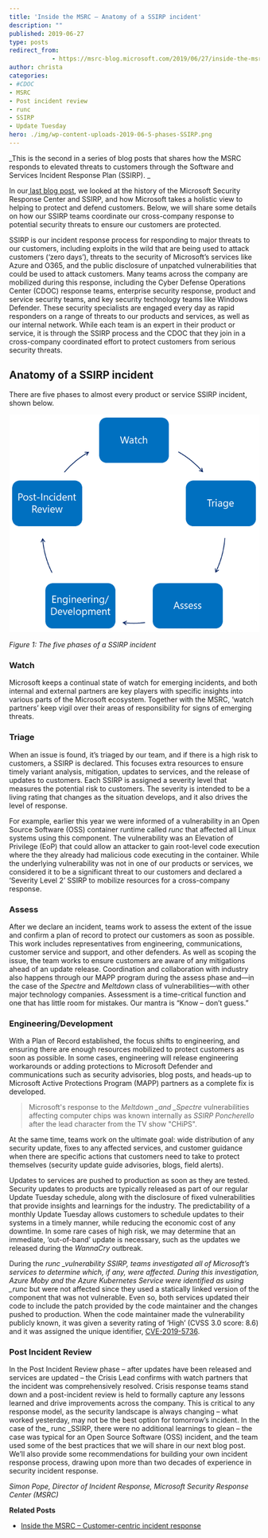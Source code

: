 ```yaml
---
title: 'Inside the MSRC – Anatomy of a SSIRP incident'
description: ""
published: 2019-06-27
type: posts
redirect_from:
            - https://msrc-blog.microsoft.com/2019/06/27/inside-the-msrc-anatomy-of-a-ssirp-incident/
author: christa
categories:
- #CDOC
- MSRC
- Post incident review
- runc
- SSIRP
- Update Tuesday
hero: ./img/wp-content-uploads-2019-06-5-phases-SSIRP.png
---
```

<!-- wp:paragraph -->

_This is the second in a series of blog posts that shares how the MSRC responds to elevated threats to customers through the Software and Services Incident Response Plan (SSIRP). _

<!-- /wp:paragraph -->

<!-- wp:paragraph -->

In our[ last blog post](https://msrc-blog.microsoft.com/2019/06/25/inside-the-msrc-customer-centric-incident-response/), we looked at the history of the Microsoft Security Response Center and SSIRP, and how Microsoft takes a holistic view to helping to protect and defend customers. Below, we will share some details on how our SSIRP teams coordinate our cross-company response to potential security threats to ensure our customers are protected.

<!-- /wp:paragraph -->

<!-- wp:paragraph -->

SSIRP is our incident response process for responding to major threats to our customers, including exploits in the wild that are being used to attack customers (‘zero days’), threats to the security of Microsoft’s services like Azure and O365, and the public disclosure of unpatched vulnerabilities that could be used to attack customers. Many teams across the company are mobilized during this response, including the Cyber Defense Operations Center (CDOC) response teams, enterprise security response, product and service security teams, and key security technology teams like Windows Defender. These security specialists are engaged every day as rapid responders on a range of threats to our products and services, as well as our internal network. While each team is an expert in their product or service, it is through the SSIRP process and the CDOC that they join in a cross-company coordinated effort to protect customers from serious security threats.

<!-- /wp:paragraph -->

<!-- wp:heading -->

## Anatomy of a SSIRP incident

<!-- /wp:heading -->

<!-- wp:paragraph -->

There are five phases to almost every product or service SSIRP incident, shown below.

<!-- /wp:paragraph -->

<!-- wp:image {"id":7274,"align":"center","width":499,"height":433} -->

![5 stages of a SSIRP](./img/wp-content-uploads-2019-06-5-phases-SSIRP.png)

_Figure 1: The five phases of a SSIRP incident_

<!-- /wp:image -->

<!-- wp:paragraph -->

[](https://msdnshared.blob.core.windows.net/media/2019/06/figure-1-five-phases-002.png)

<!-- /wp:paragraph -->

<!-- wp:heading {"level":3} -->

### Watch

<!-- /wp:heading -->

<!-- wp:paragraph -->

Microsoft keeps a continual state of watch for emerging incidents, and both internal and external partners are key players with specific insights into various parts of the Microsoft ecosystem. Together with the MSRC, ‘watch partners’ keep vigil over their areas of responsibility for signs of emerging threats.

<!-- /wp:paragraph -->

<!-- wp:heading {"level":3} -->

### Triage

<!-- /wp:heading -->

<!-- wp:paragraph -->

When an issue is found, it’s triaged by our team, and if there is a high risk to customers, a SSIRP is declared. This focuses extra resources to ensure timely variant analysis, mitigation, updates to services, and the release of updates to customers. Each SSIRP is assigned a severity level that measures the potential risk to customers. The severity is intended to be a living rating that changes as the situation develops, and it also drives the level of response.

<!-- /wp:paragraph -->

<!-- wp:paragraph -->

For example, earlier this year we were informed of a vulnerability in an Open Source Software (OSS) container runtime called _runc_ that affected all Linux systems using this component. The vulnerability was an Elevation of Privilege (EoP) that could allow an attacker to gain root-level code execution where the they already had malicious code executing in the container. While the underlying vulnerability was not in one of our products or services, we considered it to be a significant threat to our customers and declared a ‘Severity Level 2’ SSIRP to mobilize resources for a cross-company response.

<!-- /wp:paragraph -->

<!-- wp:heading {"level":3} -->

### Assess

<!-- /wp:heading -->

<!-- wp:paragraph -->

After we declare an incident, teams work to assess the extent of the issue and confirm a plan of record to protect our customers as soon as possible. This work includes representatives from engineering, communications, customer service and support, and other defenders. As well as scoping the issue, the team works to ensure customers are aware of any mitigations ahead of an update release. Coordination and collaboration with industry also happens through our MAPP program during the assess phase and—in the case of the _Spectre_ and _Meltdown_ class of vulnerabilities—with other major technology companies. Assessment is a time-critical function and one that has little room for mistakes. Our mantra is “Know – don’t guess.”

<!-- /wp:paragraph -->

<!-- wp:heading {"level":3} -->

### Engineering/Development

<!-- /wp:heading -->

<!-- wp:paragraph -->

With a Plan of Record established, the focus shifts to engineering, and ensuring there are enough resources mobilized to protect customers as soon as possible. In some cases, engineering will release engineering workarounds or adding protections to Microsoft Defender and communications such as security advisories, blog posts, and heads-up to Microsoft Active Protections Program (MAPP) partners as a complete fix is developed.

<!-- /wp:paragraph -->

<!-- wp:quote -->

> Microsoft's response to the _Meltdown \_and \_Spectre_ vulnerabilities affecting computer chips was known internally as _SSIRP Poncherello_ after the lead character from the TV show "CHiPS".

<!-- /wp:quote -->

<!-- wp:paragraph -->

At the same time, teams work on the ultimate goal: wide distribution of any security update, fixes to any affected services, and customer guidance when there are specific actions that customers need to take to protect themselves (security update guide advisories, blogs, field alerts).

<!-- /wp:paragraph -->

<!-- wp:paragraph -->

Updates to services are pushed to production as soon as they are tested. Security updates to products are typically released as part of our regular Update Tuesday schedule, along with the disclosure of fixed vulnerabilities that provide insights and learnings for the industry. The predictability of a monthly Update Tuesday allows customers to schedule updates to their systems in a timely manner, while reducing the economic cost of any downtime. In some rare cases of high risk, we may determine that an immediate, ‘out-of-band’ update is necessary, such as the updates we released during the _WannaCry_ outbreak.

<!-- /wp:paragraph -->

<!-- wp:paragraph -->

During the _runc \_vulnerability SSIRP, teams investigated all of Microsoft’s services to determine which, if any, were affected. During this investigation, Azure Moby and the Azure Kubernetes Service were identified as using \_runc_ but were not affected since they used a statically linked version of the component that was not vulnerable. Even so, both services updated their code to include the patch provided by the code maintainer and the changes pushed to production. When the code maintainer made the vulnerability publicly known, it was given a severity rating of ‘High’ (CVSS 3.0 score: 8.6) and it was assigned the unique identifier, [CVE-2019-5736](https://nvd.nist.gov/vuln/detail/CVE-2019-5736).

<!-- /wp:paragraph -->

<!-- wp:heading {"level":3} -->

### Post Incident Review

<!-- /wp:heading -->

<!-- wp:paragraph -->

In the Post Incident Review phase – after updates have been released and services are updated – the Crisis Lead confirms with watch partners that the incident was comprehensively resolved. Crisis response teams stand down and a post-incident review is held to formally capture any lessons learned and drive improvements across the company. This is critical to any response model, as the security landscape is always changing – what worked yesterday, may not be the best option for tomorrow’s incident. In the case of the\_ runc \_SSIRP, there were no additional learnings to glean – the case was typical for an Open Source Software (OSS) incident, and the team used some of the best practices that we will share in our next blog post. We’ll also provide some recommendations for building your own incident response process, drawing upon more than two decades of experience in security incident response.

<!-- /wp:paragraph -->

<!-- wp:paragraph -->

_Simon Pope, Director of Incident Response, Microsoft Security Response Center (MSRC)_

<!-- /wp:paragraph -->

<!-- wp:paragraph -->

**Related Posts**

<!-- /wp:paragraph -->

<!-- wp:list -->

- [Inside the MSRC – Customer-centric incident response](https://msrc-blog.microsoft.com/2019/06/25/inside-the-msrc-customer-centric-incident-response/)

<!-- /wp:list -->
